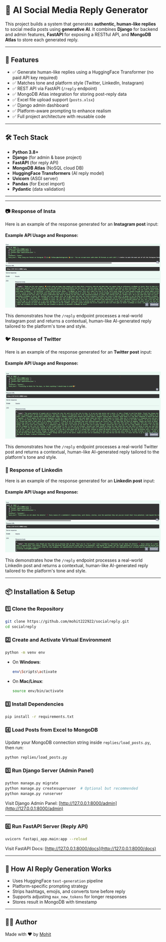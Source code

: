 # 🤖 AI Social Media Reply Generator

This project builds a system that generates **authentic, human-like replies** to social media posts using **generative AI**. It combines **Django** for backend and admin features, **FastAPI** for exposing a RESTful API, and **MongoDB Atlas** to store each generated reply.

---

## 🚀 Features

- ✅ Generate human-like replies using a HuggingFace Transformer (no paid API key required)
- ✅ Matches tone and platform style (Twitter, LinkedIn, Instagram)
- ✅ REST API via FastAPI (`/reply` endpoint)
- ✅ MongoDB Atlas integration for storing post-reply data
- ✅ Excel file upload support (`posts.xlsx`)
- ✅ Django admin dashboard
- ✅ Platform-aware prompting to enhance realism
- ✅ Full project architecture with reusable code

---

## 🛠️ Tech Stack

- **Python 3.8+**
- **Django** (for admin & base project)
- **FastAPI** (for reply API)
- **MongoDB Atlas** (NoSQL cloud DB)
- **HuggingFace Transformers** (AI reply model)
- **Uvicorn** (ASGI server)
- **Pandas** (for Excel import)
- **Pydantic** (data validation)

---

---

### 📷 Response of Insta

Here is an example of the response generated for an **Instagram post** input:

#### Example API Usage and Response:
![Response of Insta](response_images/Response_of_insta.png)

This demonstrates how the `/reply` endpoint processes a real-world Instagram post and returns a contextual, human-like AI-generated reply tailored to the platform's tone and style.

### 🐦 Response of Twitter

Here is an example of the response generated for an **Twitter post** input:

#### Example API Usage and Response:
![Response of Twitter](response_images/Response_of_Twitter.png)

This demonstrates how the `/reply` endpoint processes a real-world Twitter post and returns a contextual, human-like AI-generated reply tailored to the platform's tone and style.

### 💼 Response of Linkedin

Here is an example of the response generated for an **Linkedin post** input:

#### Example API Usage and Response:
![Response of Linkedin](response_images/Response_of_linkedin.png)

This demonstrates how the `/reply` endpoint processes a real-world Linkedin post and returns a contextual, human-like AI-generated reply tailored to the platform's tone and style.

---


## 📦 Installation & Setup

### 1️⃣ Clone the Repository

```bash
git clone https://github.com/mohit222922/socialreply.git
cd socialreply
```

### 2️⃣ Create and Activate Virtual Environment

```bash
python -m venv env
```

- On **Windows**:
  ```bash
  env\Scripts\activate
  ```

- On **Mac/Linux**:
  ```bash
  source env/bin/activate
  ```

### 3️⃣ Install Dependencies

```bash
pip install -r requirements.txt
```

### 4️⃣ Load Posts from Excel to MongoDB

Update your MongoDB connection string inside `replies/load_posts.py`, then run:

```bash
python replies/load_posts.py
```

### 5️⃣ Run Django Server (Admin Panel)

```bash
python manage.py migrate
python manage.py createsuperuser  # Optional but recommended
python manage.py runserver
```

Visit Django Admin Panel: [http://127.0.0.1:8000/admin](http://127.0.0.1:8000/admin)

---

### 6️⃣ Run FastAPI Server (Reply API)

```bash
uvicorn fastapi_app.main:app --reload
```

Visit FastAPI Docs: [http://127.0.0.1:8000/docs](http://127.0.0.1:8000/docs)

---

## 🧠 How AI Reply Generation Works

- Uses HuggingFace `text-generation` pipeline
- Platform-specific prompting strategy
- Strips hashtags, emojis, and converts tone before reply
- Supports adjusting `max_new_tokens` for longer responses
- Stores result in MongoDB with timestamp

---

## 👨‍💻 Author

Made with ❤️ by [Mohit](https://github.com/mohit222922)
